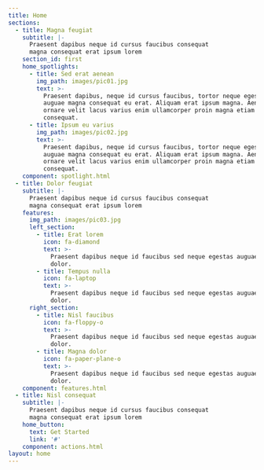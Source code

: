 ```yaml
---
title: Home
sections:
  - title: Magna feugiat
    subtitle: |-
      Praesent dapibus neque id cursus faucibus consequat
      magna consequat erat ipsum lorem
    section_id: first
    home_spotlights:
      - title: Sed erat aenean
        img_path: images/pic01.jpg
        text: >-
          Praesent dapibus, neque id cursus faucibus, tortor neque egestas
          auguae magna consequat eu erat. Aliquam erat ipsum magna. Aenean
          ornare velit lacus varius enim ullamcorper proin magna etiam
          consequat.
      - title: Ipsum eu varius
        img_path: images/pic02.jpg
        text: >-
          Praesent dapibus, neque id cursus faucibus, tortor neque egestas
          auguae magna consequat eu erat. Aliquam erat ipsum magna. Aenean
          ornare velit lacus varius enim ullamcorper proin magna etiam
          consequat.
    component: spotlight.html
  - title: Dolor feugiat
    subtitle: |-
      Praesent dapibus neque id cursus faucibus consequat
      magna consequat erat ipsum lorem
    features:
      img_path: images/pic03.jpg
      left_section:
        - title: Erat lorem
          icon: fa-diamond
          text: >-
            Praesent dapibus neque id faucibus sed neque egestas auguae ipsum
            dolor.
        - title: Tempus nulla
          icon: fa-laptop
          text: >-
            Praesent dapibus neque id faucibus sed neque egestas auguae ipsum
            dolor.
      right_section:
        - title: Nisl faucibus
          icon: fa-floppy-o
          text: >-
            Praesent dapibus neque id faucibus sed neque egestas auguae ipsum
            dolor.
        - title: Magna dolor
          icon: fa-paper-plane-o
          text: >-
            Praesent dapibus neque id faucibus sed neque egestas auguae ipsum
            dolor.
    component: features.html
  - title: Nisl consequat
    subtitle: |-
      Praesent dapibus neque id cursus faucibus consequat 
      magna consequat erat ipsum lorem
    home_button:
      text: Get Started
      link: '#'
    component: actions.html
layout: home
---
```

